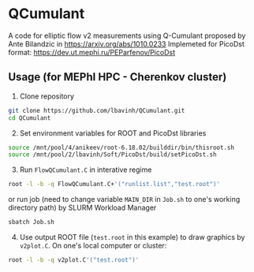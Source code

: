 # QCumulant
A code for elliptic flow v2 measurements using Q-Cumulant proposed by Ante Bilandzic in https://arxiv.org/abs/1010.0233
Implemeted for PicoDst format: https://dev.ut.mephi.ru/PEParfenov/PicoDst
## Usage (for MEPhI HPC - Cherenkov cluster)
1. Clone repository
```bash
git clone https://github.com/lbavinh/QCumulant.git
cd QCumulant
```
2. Set environment variables for ROOT and PicoDst libraries
```bash
source /mnt/pool/4/anikeev/root-6.18.02/builddir/bin/thisroot.sh
source /mnt/pool/2/lbavinh/Soft/PicoDst/build/setPicoDst.sh
```
3. Run `FlowQCumulant.C` in interative regime
```bash
root -l -b -q FlowQCumulant.C+'("runlist.list","test.root")'
```
or run job (need to change variable `MAIN_DIR` in `Job.sh` to one's working directory path) by SLURM Workload Manager
```bash
sbatch Job.sh
```
4. Use output ROOT file (`test.root` in this example) to draw graphics by `v2plot.C`. On one's local computer or cluster:
```bash
root -l -b -q v2plot.C'("test.root")'
```

